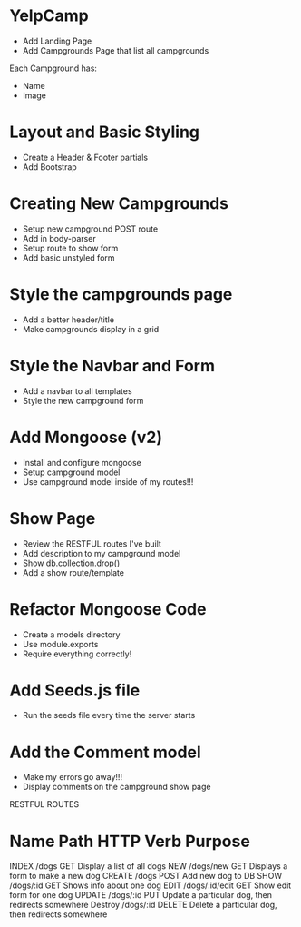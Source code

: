 # YelpCamp
- Add Landing Page
- Add Campgrounds Page that list all campgrounds

Each Campground has:
- Name
- Image

# Layout and Basic Styling
- Create a Header & Footer partials
- Add Bootstrap

# Creating New Campgrounds
- Setup new campground POST route
- Add in body-parser
- Setup route to show form
- Add basic unstyled form

# Style the campgrounds page
- Add a better header/title
- Make campgrounds display in a grid

# Style the Navbar and Form
- Add a navbar to all templates
- Style the new campground form


# Add Mongoose (v2)
- Install and configure mongoose
- Setup campground model
- Use campground model inside of my routes!!!

# Show Page
- Review the RESTFUL routes I've built
- Add description to my campground model
- Show db.collection.drop()
- Add a show route/template


# Refactor Mongoose Code
- Create  a models directory
- Use module.exports
- Require everything correctly!

# Add Seeds.js file
- Run the seeds file every time the server starts

# Add the Comment model
- Make my errors go away!!!
- Display comments on the campground show page






RESTFUL ROUTES

Name         Path             HTTP Verb    Purpose  
====================================================
INDEX       /dogs             GET          Display a list of all dogs
NEW         /dogs/new         GET          Displays a form to make a new dog
CREATE      /dogs             POST         Add new dog to DB
SHOW        /dogs/:id         GET          Shows info about one dog
EDIT        /dogs/:id/edit    GET          Show edit form for one dog
UPDATE      /dogs/:id         PUT          Update a particular dog, then redirects somewhere
Destroy     /dogs/:id         DELETE       Delete a particular dog, then redirects somewhere
